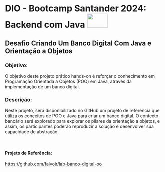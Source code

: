 # DIO - Bootcamp Santander 2024: Backend com Java <img src="https://github.com/RayanneCOliveira/ModelandoIPhoneComUML/assets/147012389/1a8aca7d-13d5-4ce2-80bb-56e5da2a9e44" width="65" height="45">

## Desafio Criando Um Banco Digital Com Java e Orientação a Objetos

### Objetivo: 
O objetivo deste projeto prático hands-on é reforçar o conhecimento em Programação Orientada a Objetos (POO) em Java, 
através da implementação de um banco digital.

### Descrição: 
Neste projeto, será disponibilizado no GitHub um projeto de referência que utiliza os conceitos de POO e Java para criar um banco digital. 
O contexto bancário será explorado para explorar os pilares da orientação a objetos, e assim, os participantes poderão reproduzir a solução 
e desenvolver sua capacidade de abstração.


&nbsp;
#### Projeto de Referência:
https://github.com/falvojr/lab-banco-digital-oo
